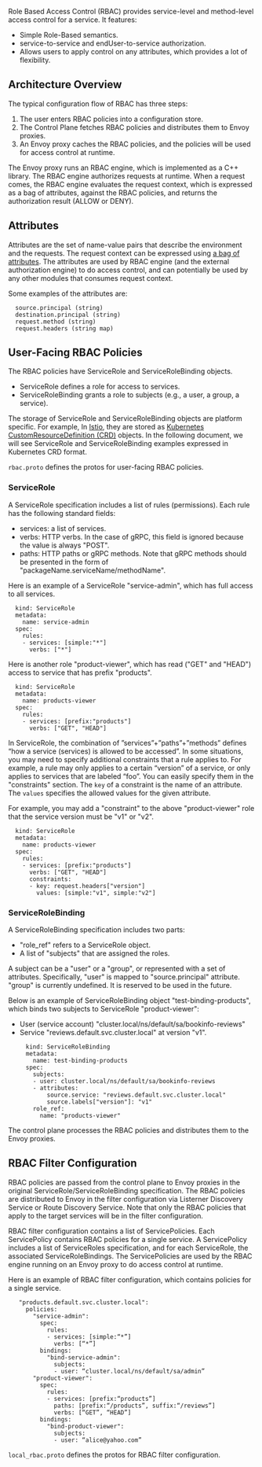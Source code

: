 Role Based Access Control (RBAC) provides service-level and method-level access control for a service.
It features:
* Simple Role-Based semantics.
* service-to-service and endUser-to-service authorization.
* Allows users to apply control on any attributes, which provides a lot of flexibility.

## Architecture Overview

The typical configuration flow of RBAC has three steps:

1. The user enters RBAC policies into a configuration store.
2. The Control Plane fetches RBAC policies and distributes them to Envoy proxies.
3. An Envoy proxy caches the RBAC policies, and the policies will be used for access control at runtime.

The Envoy proxy runs an RBAC engine, which is implemented as a C++ library. The RBAC engine authorizes
requests at runtime. When a request comes, the RBAC engine evaluates the request context, which is expressed
as a bag of attributes, against the RBAC policies, and returns the authorization result (ALLOW or DENY).

## Attributes

Attributes are the set of name-value pairs that describe the environment and the requests. The request
context can be expressed using [a bag of attributes](envoy_api_msg_service.auth.v2alpha.AttributeContext).
The attributes are used by RBAC engine (and the external authorization engine) to do access control,
and can potentially be used by any other modules that consumes request context.

Some examples of the attributes are:
```
  source.principal (string)
  destination.principal (string)
  request.method (string)
  request.headers (string map)
```

## User-Facing RBAC Policies

The RBAC policies have ServiceRole and ServiceRoleBinding objects.
* ServiceRole defines a role for access to services.
* ServiceRoleBinding grants a role to subjects (e.g., a user, a group, a service).

The storage of ServiceRole and ServiceRoleBinding objects are platform specific. For example,
 In [Istio](https://istio.io/docs/concepts/security/rbac.html), they are stored as [Kubernetes
 CustomResourceDefinition (CRD)](https://kubernetes.io/docs/concepts/api-extension/custom-resources/)
 objects. In the following document, we will see ServiceRole and ServiceRoleBinding examples
 expressed in Kubernetes CRD format.

`rbac.proto` defines the protos for user-facing RBAC policies.

### ServiceRole

A ServiceRole specification includes a list of rules (permissions). Each rule has
the following standard fields:
 * services: a list of services.
 * verbs: HTTP verbs. In the case of gRPC, this field is ignored because the value is always
 "POST".
 * paths: HTTP paths or gRPC methods. Note that gRPC methods should be
   presented in the form of "packageName.serviceName/methodName".

Here is an example of a ServiceRole "service-admin", which has full access to all services.

```
  kind: ServiceRole
  metadata:
    name: service-admin
  spec:
    rules:
    - services: [simple:"*"]
      verbs: ["*"]
```

Here is another role "product-viewer", which has read ("GET" and "HEAD") access to service that has prefix
"products".

```
  kind: ServiceRole
  metadata:
    name: products-viewer
  spec:
    rules:
    - services: [prefix:"products"]
      verbs: ["GET", "HEAD"]
```

In ServiceRole, the combination of ”services”+”paths”+”methods” defines “how a service (services) is
allowed to be accessed”. In some situations, you may need to specify additional constraints that a
rule applies to. For example, a rule may only applies to a certain “version” of a service, or only
applies to services that are labeled “foo”. You can easily specify them in the "constraints" section.
The `key` of a constraint is the name of an attribute. The `values` specifies the allowed values for
the given attribute.

For example, you may add a "constraint" to the above "product-viewer" role that the service version
must be "v1" or "v2".
```
  kind: ServiceRole
  metadata:
    name: products-viewer
  spec:
    rules:
    - services: [prefix:"products"]
      verbs: ["GET", "HEAD"]
      constraints:
      - key: request.headers["version"]
        values: [simple:"v1", simple:"v2"]
```

### ServiceRoleBinding

A ServiceRoleBinding specification includes two parts:
 * "role_ref" refers to a ServiceRole object.
 * A list of "subjects" that are assigned the roles.

 A subject can be a "user" or a "group", or represented with a set of attributes. Specifically,
 "user" is mapped to "source.principal" attribute. "group" is currently undefined. It is reserved
 to be used in the future.

 Below is an example of ServiceRoleBinding object "test-binding-products", which binds two
 subjects to ServiceRole "product-viewer":
   * User (service account) "cluster.local/ns/default/sa/bookinfo-reviews"
   * Service "reviews.default.svc.cluster.local" at version "v1".

```
     kind: ServiceRoleBinding
     metadata:
       name: test-binding-products
     spec:
       subjects:
       - user: cluster.local/ns/default/sa/bookinfo-reviews
       - attributes:
           source.service: "reviews.default.svc.cluster.local"
           source.labels["version"]: "v1"
       role_ref:
         name: "products-viewer"
```

The control plane processes the RBAC policies and distributes them to the Envoy proxies.

## RBAC Filter Configuration

RBAC policies are passed from the control plane to Envoy proxies in the original ServiceRole/ServiceRoleBinding
specification. The RBAC policies are distributed to Envoy in the filter configuration via Listerner Discovery
 Service or Route Discovery Service. Note that only the RBAC policies that apply to the target services will be
 in the filter configuration.

 RBAC filter configuration contains a list of ServicePolicies. Each ServicePolicy contains RBAC policies
 for a single service. A ServicePolicy includes a list of ServiceRoles specification, and for each
  ServiceRole, the associated ServiceRoleBindings. The ServicePolicies are used by the RBAC engine running
  on an Envoy proxy to do access control at runtime.

Here is an example of RBAC filter configuration, which contains policies for a single service.

```
   "products.default.svc.cluster.local":
     policies:
       "service-admin":
         spec:
           rules:
           - services: [simple:“*”]
             verbs: [“*”]
         bindings:
           "bind-service-admin":
             subjects:
             - user: “cluster.local/ns/default/sa/admin”
       "product-viewer":
         spec:
           rules:
           - services: [prefix:“products”]
             paths: [prefix:“/products”, suffix:“/reviews”]
             verbs: [“GET”, “HEAD”]
         bindings:
           "bind-product-viewer":
             subjects:
             - user: “alice@yahoo.com”
```

 `local_rbac.proto` defines the protos for RBAC filter configuration.

